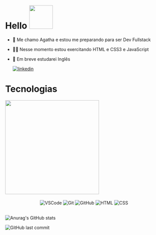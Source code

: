 # Hello <img src='https://media0.giphy.com/media/zPfcyMT5MG8hjTrnkm/giphy.gif?cid=ecf05e47vwnwzao09zzzsy0e4vp0s8u92vfyi6v65gjvgdjm&rid=giphy.gif&ct=g' width='75px' >


 
-   👋  Me chamo Agatha e estou me preparando para ser Dev Fullstack
-   👩‍💻  Nesse momento estou exercitando HTML e CSS3 e JavaScript
-   👀  Em breve estudarei Inglês

	 [ ![linkedin](https://img.shields.io/badge/linkedin-0A66C2?style=for-the-badge&logo=linkedin&logoColor=white)](https://www.linkedin.com/in/agathateixeira/)
# Tecnologias
<img src='https://media4.giphy.com/media/v1.Y2lkPTc5MGI3NjExNzlkYmU5YzExYjM2ODkxOGVhNGQyMTkxNDgxZTQ5NDM1Y2EzOGE2YiZjdD1n/RbDKaczqWovIugyJmW/giphy.gif' width='300px' height='auto'>
<div  align="center"><br>

<img  align="center"  alt="VSCode"  src="https://img.shields.io/badge/Visual_Studio_Code-0078D4?style=for-the-badge&logo=visual%20studio%20code&logoColor=white">

<img  align="center"  alt="Git"  src="https://img.shields.io/badge/GIT-E44C30?style=for-the-badge&logo=git&logoColor=white">

<img  align="center"  alt="GitHub"  src="https://img.shields.io/badge/GitHub-100000?style=for-the-badge&logo=github&logoColor=white">

<img  align="center"  alt="HTML"  src="https://img.shields.io/badge/HTML5-E34F26?style=for-the-badge&logo=html5&logoColor=white">

<img  align="center"  alt="CSS"  src="https://img.shields.io/badge/CSS3-1572B6?style=for-the-badge&logo=css3&logoColor=white">

</div>

<br>

![Anurag's GitHub stats](https://github-readme-stats.vercel.app/api?username=agathateixeira&show_icons=true)

![GitHub last commit](https://img.shields.io/github/last-commit/agathateixeira/exercicios-one-bit-code)
